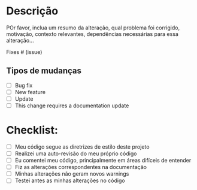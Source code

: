 # Descrição

POr favor, inclua um resumo da alteração, qual problema foi corrigido, motivação, contexto relevantes, dependências necessárias para essa alteração...

Fixes # (issue)

## Tipos de mudanças

- [ ] Bug fix 
- [ ] New feature 
- [ ] Update
- [ ] This change requires a documentation update

# Checklist:

- [ ] Meu código segue as diretrizes de estilo deste projeto
- [ ] Realizei uma auto-revisão do meu próprio código
- [ ] Eu comentei meu código, principalmente em áreas difíceis de entender
- [ ] Fiz as alterações correspondentes na documentação
- [ ] Minhas alterações não geram novos warnings
- [ ] Testei antes as minhas alterações no código
